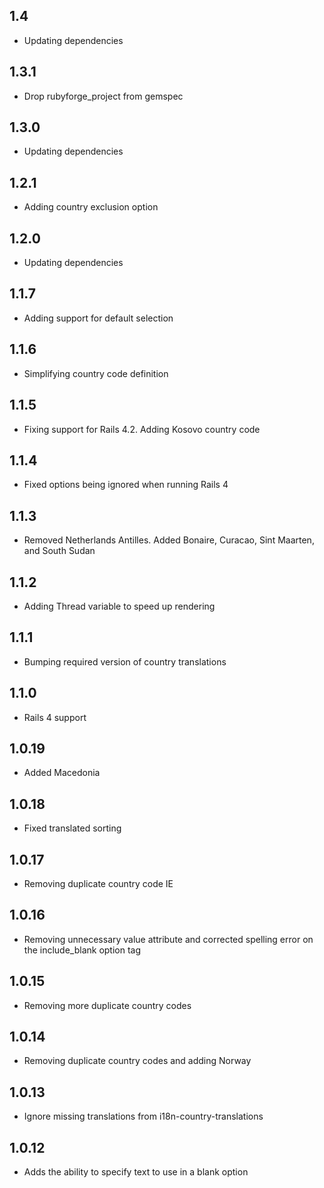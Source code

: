## 1.4

- Updating dependencies

## 1.3.1

- Drop rubyforge_project from gemspec

## 1.3.0

- Updating dependencies

## 1.2.1

- Adding country exclusion option

## 1.2.0

- Updating dependencies

## 1.1.7

- Adding support for default selection

## 1.1.6

- Simplifying country code definition

## 1.1.5

- Fixing support for Rails 4.2. Adding Kosovo country code

## 1.1.4

- Fixed options being ignored when running Rails 4

## 1.1.3

- Removed Netherlands Antilles. Added Bonaire, Curacao, Sint Maarten, and South Sudan

## 1.1.2

- Adding Thread variable to speed up rendering

## 1.1.1

- Bumping required version of country translations

## 1.1.0

- Rails 4 support

## 1.0.19

- Added Macedonia

## 1.0.18

- Fixed translated sorting

## 1.0.17

- Removing duplicate country code IE

## 1.0.16

- Removing unnecessary value attribute and corrected spelling error on the include_blank  option tag

## 1.0.15

- Removing more duplicate country codes

## 1.0.14

- Removing duplicate country codes and adding Norway

## 1.0.13

- Ignore missing translations from i18n-country-translations

## 1.0.12

- Adds the ability to specify text to use in a blank option
